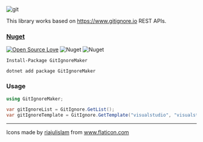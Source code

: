 ![git](https://user-images.githubusercontent.com/8418700/141340397-ba46ceee-ffee-4e02-a33e-372967fce97e.png)


This library works based on https://www.gitignore.io REST APIs.

### [Nuget]()

[![Open Source Love](https://badges.frapsoft.com/os/mit/mit.svg?v=102)](https://opensource.org/licenses/MIT)
![Nuget](https://img.shields.io/nuget/v/GitIgnoreMaker)
![Nuget](https://img.shields.io/nuget/dt/GitIgnoreMaker)

```
Install-Package GitIgnoreMaker

dotnet add package GitIgnoreMaker
```

### Usage

```cs
using GitIgnoreMaker;

var gitIgnoreList = GitIgnore.GetList();
var gitIgnoreTemplate = GitIgnore.GetTemplate("visualstudio", "visualstudiocode", "rider");
```

<hr/>
<div>Icons made by <a href="" title="riajulislam">riajulislam</a> from <a href="https://www.flaticon.com/" title="Flaticon">www.flaticon.com</a></div>
